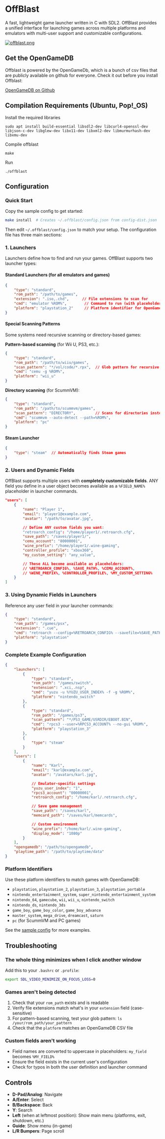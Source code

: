 # OffBlast
A fast, lightweight game launcher written in C with SDL2. OffBlast provides a unified interface for launching games across multiple platforms and emulators with multi-user support and customizable configurations.

[![offblast.png](https://i.postimg.cc/YjB0Rf4M/offblast.png)](https://postimg.cc/Lgvm6PBb)

## Get the OpenGameDB
Offblast is powered by the OpenGameDb, which is a bunch of csv files that are publicly available on github for everyone.
Check it out before you install Offblast:

[OpenGameDB on Github](https://github.com/karlforshaw/opengamedb)

## Compilation Requirements (Ubuntu, Pop!\_OS)
Install the required libraries

```sudo apt install build-essential libsdl2-dev libcurl4-openssl-dev libjson-c-dev libglew-dev libx11-dev libxml2-dev libmurmurhash-dev libxmu-dev```

Compile offblast

```make```

Run

```./offblast```

## Configuration

### Quick Start
Copy the sample config to get started:
```bash
make install  # Creates ~/.offblast/config.json from config-dist.json
```

Then edit `~/.offblast/config.json` to match your setup. The configuration file has three main sections:

### 1. Launchers
Launchers define how to find and run your games. OffBlast supports two launcher types:

#### Standard Launchers (for all emulators and games)
```json
{
    "type": "standard",
    "rom_path": "/path/to/games",
    "extension": ".iso,.chd",      // File extensions to scan for
    "cmd": "emulator %ROM%",        // Command to run (with placeholders)
    "platform": "playstation_2"     // Platform identifier for OpenGameDB
}
```

#### Special Scanning Patterns
Some systems need recursive scanning or directory-based games:

**Pattern-based scanning** (for Wii U, PS3, etc.):
```json
{
    "type": "standard",
    "rom_path": "/path/to/wiiu/games",
    "scan_pattern": "*/vol/code/*.rpx",  // Glob pattern for recursive search
    "cmd": "cemu -g %ROM%",
    "platform": "wii_u"
}
```

**Directory scanning** (for ScummVM):
```json
{
    "type": "standard",
    "rom_path": "/path/to/scummvm/games",
    "scan_pattern": "DIRECTORY",         // Scans for directories instead of files
    "cmd": "scummvm --auto-detect --path=%ROM%",
    "platform": "pc"
}
```

#### Steam Launcher
```json
{
    "type": "steam"  // Automatically finds Steam games
}
```

### 2. Users and Dynamic Fields
OffBlast supports multiple users with **completely customizable fields**. ANY field you define in a user object becomes available as a `%FIELD_NAME%` placeholder in launcher commands.

```json
"users": [
    {
        "name": "Player 1",
        "email": "player1@example.com",
        "avatar": "/path/to/avatar.jpg",

        // Define ANY custom fields you want:
        "retroarch_config": "/home/player1/.retroarch.cfg",
        "save_path": "/saves/player1/",
        "cemu_account": "80000001",
        "wine_prefix": "/home/player1/.wine-gaming",
        "controller_profile": "xbox360",
        "my_custom_setting": "any_value",

        // These ALL become available as placeholders:
        // %RETROARCH_CONFIG%, %SAVE_PATH%, %CEMU_ACCOUNT%,
        // %WINE_PREFIX%, %CONTROLLER_PROFILE%, %MY_CUSTOM_SETTING%
    }
]
```

### 3. Using Dynamic Fields in Launchers
Reference any user field in your launcher commands:

```json
{
    "type": "standard",
    "rom_path": "/games/psx",
    "extension": ".cue",
    "cmd": "retroarch --config=%RETROARCH_CONFIG% --savefile=%SAVE_PATH%/psx -L core.so %ROM%",
    "platform": "playstation"
}
```

### Complete Example Configuration
```json
{
    "launchers": [
        {
            "type": "standard",
            "rom_path": "/games/switch",
            "extension": ".xci,.nsp",
            "cmd": "yuzu -u %YUZU_USER_INDEX% -f -g %ROM%",
            "platform": "nintendo_switch"
        },
        {
            "type": "standard",
            "rom_path": "/games/ps3",
            "scan_pattern": "*/PS3_GAME/USRDIR/EBOOT.BIN",
            "cmd": "rpcs3 --user=%RPCS3_ACCOUNT% --no-gui %ROM%",
            "platform": "playstation_3"
        },
        {
            "type": "steam"
        }
    ],
    "users": [
        {
            "name": "Karl",
            "email": "karl@example.com",
            "avatar": "/avatars/karl.jpg",

            // Emulator-specific settings
            "yuzu_user_index": "1",
            "rpcs3_account": "00000001",
            "retroarch_config": "/home/karl/.retroarch.cfg",

            // Save game management
            "save_path": "/saves/karl",
            "memcard_path": "/saves/karl/memcards",

            // Custom environment
            "wine_prefix": "/home/karl/.wine-gaming",
            "display_mode": "1080p"
        }
    ],
    "opengamedb": "/path/to/opengamedb",
    "playtime_path": "/path/to/playtime/data"
}
```

### Platform Identifiers
Use these platform identifiers to match games with OpenGameDB:
- `playstation`, `playstation_2`, `playstation_3`, `playstation_portable`
- `nintendo_entertainment_system`, `super_nintendo_entertainment_system`
- `nintendo_64`, `gamecube`, `wii`, `wii_u`, `nintendo_switch`
- `nintendo_ds`, `nintendo_3ds`
- `game_boy`, `game_boy_color`, `game_boy_advance`
- `master_system`, `mega_drive`, `dreamcast`, `saturn`
- `pc` (for ScummVM and PC games)

See the [sample config](https://github.com/karlforshaw/offblast/blob/master/config-dist.json) for more examples.

## Troubleshooting

### The whole thing minimizes when I click another window
Add this to your `.bashrc` or `.profile`:
```bash
export SDL_VIDEO_MINIMIZE_ON_FOCUS_LOSS=0
```

### Games aren't being detected
1. Check that your `rom_path` exists and is readable
2. Verify file extensions match what's in your `extension` field (case-sensitive)
3. For pattern-based scanning, test your glob pattern: `ls /your/rom_path/your_pattern`
4. Check that the `platform` matches an OpenGameDB CSV file

### Custom fields aren't working
- Field names are converted to uppercase in placeholders: `my_field` becomes `%MY_FIELD%`
- Ensure the field exists in the current user's configuration
- Check for typos in both the user definition and launcher command

## Controls
- **D-Pad/Analog**: Navigate
- **A/Enter**: Select
- **B/Backspace**: Back
- **Y**: Search
- **Left** (when at leftmost position): Show main menu (platforms, exit, shutdown, etc.)
- **Guide**: Show menu (in-game)
- **L/R Bumpers**: Page scroll
